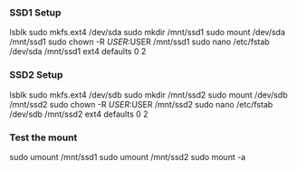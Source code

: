 ### SSD1 Setup
lsblk
sudo mkfs.ext4 /dev/sda
sudo mkdir /mnt/ssd1
sudo mount /dev/sda /mnt/ssd1
sudo chown -R $USER:$USER /mnt/ssd1
sudo nano /etc/fstab
/dev/sda   /mnt/ssd1   ext4   defaults   0   2

### SSD2 Setup
lsblk
sudo mkfs.ext4 /dev/sdb
sudo mkdir /mnt/ssd2
sudo mount /dev/sdb /mnt/ssd2
sudo chown -R $USER:$USER /mnt/ssd2
sudo nano /etc/fstab
/dev/sdb   /mnt/ssd2   ext4   defaults   0   2

### Test the mount
sudo umount /mnt/ssd1
sudo umount /mnt/ssd2
sudo mount -a